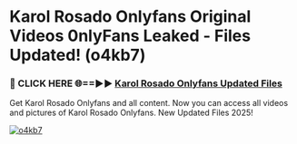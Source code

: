 # Karol Rosado Onlyfans Original Videos 0nlyFans Leaked - Files Updated! (o4kb7)

<h3>🔴 CLICK HERE 🌐==►► <a href="https://tinyurl.com/ehrbuxhb" rel="nofollow">Karol Rosado Onlyfans Updated Files</a></h3>

Get Karol Rosado Onlyfans and all content. Now you can access all videos and pictures of Karol Rosado Onlyfans. New Updated Files 2025!

[![o4kb7](https://i.imgur.com/lVYEuWS.gif)](https://tinyurl.com/ehrbuxhb)
